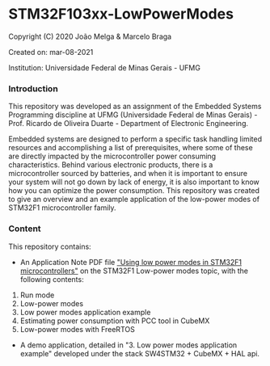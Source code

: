 # STM32F103xx-LowPowerModes

Copyright (C) 2020 João Melga & Marcelo Braga

Created on: mar-08-2021

Institution: Universidade Federal de Minas Gerais - UFMG

### Introduction
This repository was developed as an assignment of the Embedded Systems Programming discipline at UFMG (Universidade Federal de Minas Gerais) - Prof. Ricardo de Oliveira Duarte - Department of Electronic Engineering.

Embedded systems are designed to perform a specific task handling limited resources and accomplishing a list of prerequisites, where some of these are directly impacted by the microcontroller power consuming characteristics. Behind various electronic products, there is a microcontroller sourced by batteries, and when it is important to ensure your system will not go down by lack of energy, it is also important to know how you can optimize the power consumption.
This repository was created to give an overview and an example application of the low-power modes of STM32F1 microcontroller family.

### Content
This repository contains:
- An Application Note PDF file ["Using low power modes in STM32F1 microcontrollers"](https://github.com/joaomelga/STM32F103xx-LowPowerModes/blob/main/Using%20low%20power%20modes%20in%20STM32F1%20microcontrollers.pdf) on the STM32F1 Low-power modes topic,  with the following contents:
1.  Run mode
2.	Low-power modes 
3. 	Low power modes application example
4.	Estimating power consumption with PCC tool in CubeMX
5.	Low-power modes with FreeRTOS

- A demo application, detailed in "3. Low power modes application example" developed under the stack SW4STM32 + CubeMX + HAL api.
